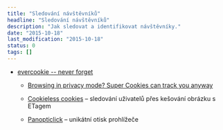 ```yaml
---
title: "Sledování návštěvníků"
headline: "Sledování návštěvníků"
description: "Jak sledovat a identifikovat návštěvníky."
date: "2015-10-18"
last_modification: "2015-10-18"
status: 0
tags: []
---
```


- [evercookie -- never forget](http://samy.pl/evercookie/)

  - [Browsing in privacy mode? Super Cookies can track you anyway](http://arstechnica.com/security/2015/01/browsing-in-privacy-mode-super-cookies-can-track-you-anyway/)

  - [Cookieless cookies](http://lucb1e.com/rp/cookielesscookies/) – sledování uživatelů přes kešování obrázku s ETagem

  - [Panopticlick](https://panopticlick.eff.org/) – unikátní otisk prohlížeče